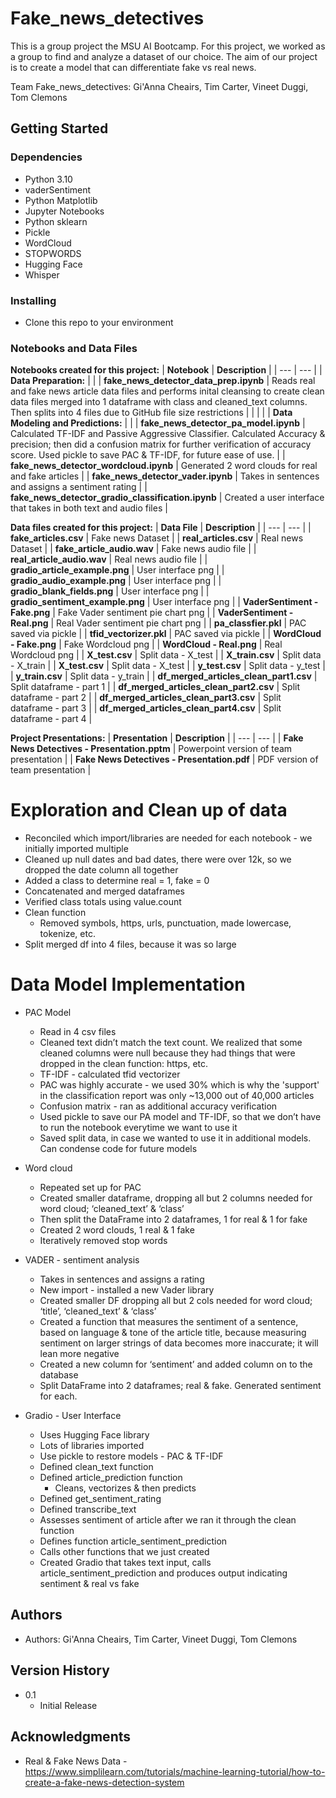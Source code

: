# Fake_news_detectives
This is a group project the MSU AI Bootcamp.  For this project, we worked as a group to find and analyze a dataset of our choice. The aim of our project is to create a model that can differentiate fake vs real news.

Team Fake_news_detectives:  Gi'Anna Cheairs, Tim Carter, Vineet Duggi, Tom Clemons 

## Getting Started

### Dependencies

- Python 3.10
- vaderSentiment
- Python Matplotlib
- Jupyter Notebooks
- Python sklearn
- Pickle
- WordCloud
- STOPWORDS
- Hugging Face
- Whisper

### Installing

- Clone this repo to your environment 

### Notebooks and Data Files 

**Notebooks created for this project:** 
| **Notebook** | **Description** |
| --- | --- | 
| **Data Preparation:** | | 
| **fake_news_detector_data_prep.ipynb** | Reads real and fake news article data files and performs inital cleansing to create clean data files merged into 1 dataframe with class and cleaned_text columns. Then splits into 4 files due to GitHub file size restrictions  |
| | |
| **Data Modeling and Predictions:** | | 
| **fake_news_detector_pa_model.ipynb** | Calculated TF-IDF and Passive Aggressive Classifier. Calculated Accuracy & precision; then did a confusion matrix for further verification of accuracy score. Used pickle to save PAC & TF-IDF, for future ease of use. |
| **fake_news_detector_wordcloud.ipynb** | Generated 2 word clouds for real and fake articles |
| **fake_news_detector_vader.ipynb** | Takes in sentences and assigns a sentiment rating |
| **fake_news_detector_gradio_classification.ipynb** | Created a user interface that takes in both text and audio files |

**Data files created for this project:** 
| **Data File** | **Description** |
| --- | --- | 
| **fake_articles.csv** | Fake news Dataset |
| **real_articles.csv** | Real news Dataset |
| **fake_article_audio.wav** | Fake news audio file |
| **real_article_audio.wav** | Real news audio file |
| **gradio_article_example.png** | User interface png |
| **gradio_audio_example.png** | User interface png |
| **gradio_blank_fields.png** | User interface png |
| **gradio_sentiment_example.png** | User interface png |
| **VaderSentiment - Fake.png** | Fake Vader sentiment pie chart png |
| **VaderSentiment - Real.png** | Real Vader sentiment pie chart png |
| **pa_classfier.pkl** | PAC saved via pickle |
| **tfid_vectorizer.pkl** | PAC saved via pickle |
| **WordCloud - Fake.png** | Fake Wordcloud png |
| **WordCloud - Real.png** | Real Wordcloud png |
| **X_test.csv** | Split data - X_test |
| **X_train.csv** | Split data - X_train |
| **X_test.csv** | Split data - X_test |
| **y_test.csv** | Split data - y_test |
| **y_train.csv** | Split data - y_train |
| **df_merged_articles_clean_part1.csv** | Split dataframe - part 1 |
| **df_merged_articles_clean_part2.csv** | Split dataframe - part 2 |
| **df_merged_articles_clean_part3.csv** | Split dataframe - part 3 |
| **df_merged_articles_clean_part4.csv** | Split dataframe - part 4 |

**Project Presentations:** 
| **Presentation** | **Description** |
| --- | --- | 
| **Fake News Detectives - Presentation.pptm** | Powerpoint version of team presentation |
| **Fake News Detectives - Presentation.pdf** | PDF version of team presentation |

# Exploration and Clean up of data

- Reconciled which import/libraries are needed for each notebook - we initially imported multiple
- Cleaned up null dates and bad dates, there were over 12k, so we dropped the date column all together
- Added a class to determine real = 1, fake = 0
- Concatenated and merged dataframes
- Verified class totals using value.count
- Clean function
   - Removed symbols, https, urls, punctuation, made lowercase, tokenize, etc.
- Split merged df into 4 files, because it was so large

# Data Model Implementation

- PAC Model 
  - Read in 4 csv files
  - Cleaned text didn’t match the text count. We realized that some cleaned columns were null         because they had things that were dropped in the clean function: https, etc.
  - TF-IDF - calculated tfid vectorizer
  - PAC was highly accurate - we used 30% which is why the 'support' in the classification report was   only ~13,000 out of 40,000 articles 
  - Confusion matrix - ran as additional accuracy verification
  - Used pickle to save our PA model and TF-IDF, so that we don’t have to run the notebook everytime we want to use it
  - Saved split data, in case we wanted to use it in additional models. Can condense code for future models

- Word cloud
  - Repeated set up for PAC
  - Created smaller dataframe, dropping all but 2 columns needed for word cloud; ‘cleaned_text’ & ‘class’
  - Then split the DataFrame into 2 dataframes, 1 for real & 1 for fake
  - Created 2 word clouds, 1 real & 1 fake
  - Iteratively removed stop words

- VADER - sentiment analysis
  - Takes in sentences and assigns a rating
  - New import - installed a new Vader library
  - Created smaller DF dropping all but 2 cols needed for word cloud; ‘title’, ‘cleaned_text’ & ‘class’
  - Created a function that measures the sentiment of a sentence, based on language & tone of the article title, because measuring sentiment on larger strings of data becomes more inaccurate; it will lean more negative
  - Created a new column for ‘sentiment’ and added column on to the database
  - Split DataFrame into 2 dataframes; real & fake. Generated sentiment for each.

- Gradio - User Interface
  - Uses Hugging Face library
  - Lots of libraries imported
  - Use pickle to restore models - PAC & TF-IDF
  - Defined clean_text function
  - Defined article_prediction function
    - Cleans, vectorizes & then predicts
  - Defined get_sentiment_rating
  - Defined transcribe_text
  - Assesses sentiment of article after we ran it through the clean function
  - Defines function article_sentiment_prediction
  - Calls other functions that we just created
  - Created Gradio that takes text input, calls article_sentiment_prediction and produces output indicating sentiment & real vs fake

## Authors

- Authors:  Gi'Anna Cheairs, Tim Carter, Vineet Duggi, Tom Clemons 

## Version History

- 0.1
    - Initial Release

## Acknowledgments

- Real & Fake News Data -  https://www.simplilearn.com/tutorials/machine-learning-tutorial/how-to-create-a-fake-news-detection-system
